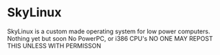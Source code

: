 # SkyLinux
SkyLinux is a custom made operating system for low power computers. Nothing yet but soon 
No PowerPC, or i386 CPU's 
NO ONE MAY REPOST THIS UNLESS WITH PERMISSON
